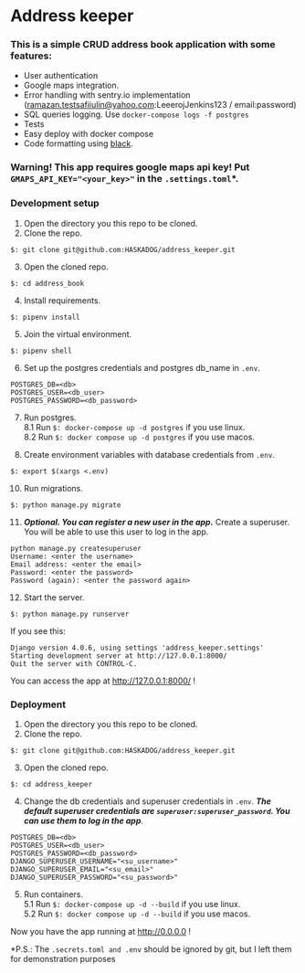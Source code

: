 # Address keeper
### This is a simple CRUD address book application with some features:
- User authentication
- Google maps integration.
- Error handling with sentry.io implementation (ramazan.testsafiiulin@yahoo.com:LeeerojJenkins123 / email:password)
- SQL queries logging. Use `docker-compose logs -f postgres`
- Tests
- Easy deploy with docker compose
- Code formatting using [black](https://pypi.org/project/black/).

### **Warning!** This app requires google maps api key! Put `GMAPS_API_KEY="<your_key>"` in the `.settings.toml`*.

### Development setup
1. Open the directory you this repo to be cloned.
2. Clone the repo.
```shell
$: git clone git@github.com:HASKADOG/address_keeper.git
```
3. Open the cloned repo.
```shell
$: cd address_book
```
4. Install requirements.
```shell
$: pipenv install
```
5. Join the virtual environment.
```shell
$: pipenv shell
```
6. Set up the postgres credentials and postgres db_name in `.env`.
```
POSTGRES_DB=<db>
POSTGRES_USER=<db_user>
POSTGRES_PASSWORD=<db_password>
```
7. Run postgres.   
8.1 Run `$: docker-compose up -d postgres` if you use linux.  
8.2 Run `$: docker compose up -d postgres` if you use macos.

9. Create environment variables with database credentials from `.env`.
```shell
$: export $(xargs <.env)
```
10. Run migrations.
```shell
$: python manage.py migrate
``` 
11. _**Optional. You can register a new user in the app.**_ Create a superuser. You will be able to use this user to log in the app.
```shell
python manage.py createsuperuser
Username: <enter the username>
Email address: <enter the email>
Password: <enter the password>
Password (again): <enter the password again>
```
12. Start the server.
```shell
$: python manage.py runserver
```
If you see this:
```shell
Django version 4.0.6, using settings 'address_keeper.settings'
Starting development server at http://127.0.0.1:8000/
Quit the server with CONTROL-C.
```
You can access the app at http://127.0.0.1:8000/ !

### Deployment
1. Open the directory you this repo to be cloned.
2. Clone the repo.
```shell
$: git clone git@github.com:HASKADOG/address_keeper.git
```
3. Open the cloned repo.
```shell
$: cd address_keeper
```
4. Change the db credentials and superuser credentials in `.env`. _**The default superuser credentials are `superuser:superuser_password`. You can use them to log in the app**_.
```
POSTGRES_DB=<db>
POSTGRES_USER=<db_user>
POSTGRES_PASSWORD=<db_password>
DJANGO_SUPERUSER_USERNAME="<su_username>"
DJANGO_SUPERUSER_EMAIL="<su_email>"
DJANGO_SUPERUSER_PASSWORD="<su_password>"
```
5. Run containers.   
5.1 Run `$: docker-compose up -d --build` if you use linux.  
5.2 Run `$: docker compose up -d --build` if you use macos.

Now you have the app running at http://0.0.0.0 !

*P.S.: The `.secrets.toml and .env` should be ignored by git, but I left them for demonstration purposes  
